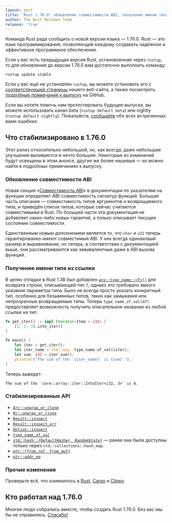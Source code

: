 ```yaml
---
layout: post
title: 'Rust 1.76.0: обновление совместимости ABI, получение имени типа из ссылки'
author: The Rust Release Team
release: 'true'
---
```


Команда Rust рада сообщить о новой версии языка — 1.76.0. Rust — это язык программирования, позволяющий каждому создавать надёжное и эффективное программное обеспечение.

Если у вас есть предыдущая версия Rust, установленная через `rustup`, то для обновления до версии 1.76.0 вам достаточно выполнить команду:

```console
rustup update stable
```

Если у вас ещё не установлен `rustup`, вы можете установить его с [соответствующей страницы](https://www.rust-lang.org/install.html) нашего веб-сайта, а также посмотреть [подробные примечания к выпуску](https://doc.rust-lang.org/nightly/releases.html#version-1760-2024-02-08) на GitHub.

Если вы хотите помочь нам протестировать будущие выпуски, вы можете использовать канал beta (`rustup default beta`) или nightly (`rustup default nightly`). Пожалуйста, [сообщайте](https://github.com/rust-lang/rust/issues/new/choose) обо всех встреченных вами ошибках.

## Что стабилизировано в 1.76.0

Этот релиз относительно небольшой, но, как всегда, даже небольшие улучшения выливаются в нечто большее. Некоторые из изменений будут освещены в этом анонсе, другие же более нишевые — их можно найти в подробных примечаниях к выпуску.

### Обновление совместимости ABI

Новая секция «[Совместимость ABI](https://doc.rust-lang.org/stable/std/primitive.fn.html#abi-compatibility)» в документации по указателям на функции определяет ABI-совместимость сигнатур функций. Большая часть описания — совместимость типов аргументов и возвращаемого типа, и приведён список типов, которые сейчас считаются совместимыми в Rust. По большей части эта документация не добавляет каких-либо новых гарантий, а только описывает текущее состояние совместимости.

Единственным новым дополнением является то, что `char` и `u32` теперь гарантированно имеют совместимый ABI. У них всегда одинаковый размер и выравнивание, но теперь, в соответствии с документацией выше, они рассматриваются как эквивалентные даже в ABI вызова функций.

### Получение имени типа из ссылки

В целях отладки в Rust 1.38 был добавлен [`any::type_name::<T>()`](https://doc.rust-lang.org/stable/std/any/fn.type_name.html) для возврата строки, описывающей тип `T`, однако это требовало явного указания параметра типа. Было не всегда просто указать конкретный тип, особенно для безымянных типов, таких как замыкания или непрозрачные возвращаемые типы. Теперь `type_name_of_val(&T)` предоставляет возможность получить описательное название из любой ссылки на тип.

```rust
fn get_iter() -> impl Iterator<Item = i32> {
    [1, 2, 3].into_iter()
}

fn main() {
    let iter = get_iter();
    let iter_name = std::any::type_name_of_val(&iter);
    let sum: i32 = iter.sum();
    println!("The sum of the `{iter_name}` is {sum}.");
}
```

Теперь выведет:

```text
The sum of the `core::array::iter::IntoIter<i32, 3>` is 6.
```

### Стабилизированные API

- [`Arc::unwrap_or_clone`](https://doc.rust-lang.org/stable/std/sync/struct.Arc.html#method.unwrap_or_clone)
- [`Rc::unwrap_or_clone`](https://doc.rust-lang.org/stable/std/rc/struct.Rc.html#method.unwrap_or_clone)
- [`Result::inspect`](https://doc.rust-lang.org/stable/std/result/enum.Result.html#method.inspect)
- [`Result::inspect_err`](https://doc.rust-lang.org/stable/std/result/enum.Result.html#method.inspect_err)
- [`Option::inspect`](https://doc.rust-lang.org/stable/std/option/enum.Option.html#method.inspect)
- [`type_name_of_val`](https://doc.rust-lang.org/stable/std/any/fn.type_name_of_val.html)
- [`std::hash::{DefaultHasher, RandomState}`](https://doc.rust-lang.org/stable/std/hash/index.html#structs) — ранее они были доступны только через `std::collections::hash_map`.
- [`ptr::{from_ref, from_mut}`](https://doc.rust-lang.org/stable/std/ptr/fn.from_ref.html)
- [`ptr::addr_eq`](https://doc.rust-lang.org/stable/std/ptr/fn.addr_eq.html)

### Прочие изменения

Проверьте всё, что изменилось в [Rust](https://github.com/rust-lang/rust/releases/tag/1.76.0), [Cargo](https://github.com/rust-lang/cargo/blob/master/CHANGELOG.md#cargo-176-2024-02-08) и [Clippy](https://github.com/rust-lang/rust-clippy/blob/master/CHANGELOG.md#rust-176).

## Кто работал над 1.76.0

Многие люди собрались вместе, чтобы создать Rust 1.76.0. Без вас мы бы не справились. [Спасибо!](https://thanks.rust-lang.org/rust/1.76.0/)
